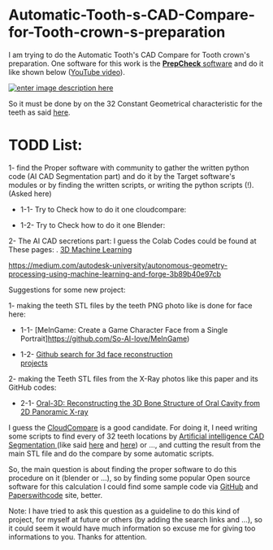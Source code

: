 # Automatic-Tooth-s-CAD-Compare-for-Tooth-crown-s-preparation

I am trying to do the Automatic Tooth's CAD Compare for Tooth crown's preparation. One software for this work is the [**PrepCheck** software][1] and do it like shown below ([YouTube video][6]).

[![enter image description here][7]][7]

So it must be done by on the 32 Constant Geometrical characteristic for the teeth as said [here][4].


# TODD List:

1- find the Proper software with community to gather the written python code (AI CAD Segmentation part) and do it by the Target software's modules or by finding the written scripts, or writing the python scripts (!). (Asked here) 

 - 1-1- Try to Check how to do it one cloudcompare:
   
 - 1-2- Try to Check how to do it one Blender:

2- The AI CAD secretions part:
I guess the Colab Codes could be found at These pages:
. [3D Machine Learning](https://github.com/timzhang642/3D-Machine-Learning)


https://medium.com/autodesk-university/autonomous-geometry-processing-using-machine-learning-and-forge-3b89b40e97cb


Suggestions for some new project:

  1- making the teeth STL files by the teeth PNG photo like is done for face here:

 - 1-1- [MeInGame: Create a Game Character Face from a Single
   Portrait]https://github.com/So-AI-love/MeInGame)
   
 - 1-2- [Github search for 3d face reconstruction   
   projects](https://github.com/topics/3d-face-reconstruction)

  2- making the Teeth STL files from the X-Ray photos like this paper and its GitHub codes:

    

 - 2-1- [Oral-3D: Reconstructing the 3D Bone Structure of Oral Cavity
   from 2D Panoramic
   X-ray](https://deepai.org/publication/oral-3d-reconstructing-the-3d-bone-structure-of-oral-cavity-from-2d-panoramic-x-ray)

I guess the [CloudCompare][8] is a good candidate. For doing it, I need writing some scripts to find every of 32 teeth locations by [Artificial intelligence CAD Segmentation ][9] (like said [here][10] and [here][11]) or ..., and cutting the result from the main STL file and do the compare by some automatic scripts.

So, the main question is about finding the proper software to do this procedure on it (blender or  ...), so by finding some popular Open source software for this calculation I could find some sample code via [GitHub][12] and [Paperswithcode][13] site, better.


Note: I have tried to ask this question as a guideline to do this kind of project, for myself at future or others (by adding the search links and ...), so it could seem it would have much information so excuse me for giving too informations to you.
Thanks for attention.


  [1]: https://www.dentsplysirona.com/en/explore/universities-and-large-clinics/products/prepcheck.html
  [2]: https://www.nature.com/articles/srep25281
  [3]: https://i.stack.imgur.com/Cl8ic.png
  [4]: https://www.dentistry.umn.edu/sites/dentistry.umn.edu/files/module_on_crown_preparation.pdf
  [5]: https://i.stack.imgur.com/INMnm.png
  [6]: https://www.youtube.com/watch?v=qE9ArjjKIF0
  [7]: https://i.stack.imgur.com/NPbK7.jpg
  [8]: https://www.danielgm.net/cc/
  [9]: https://www.google.com/search?q=cad%20segmentations%20site%3Acolab.research.google.com&oq=cad%20segmentations%20site%3Acolab.research.google.com&aqs=chrome..69i57.18579j0j9&sourceid=chrome&ie=UTF-8
  [10]: https://medium.com/autodesk-university/autonomous-geometry-processing-using-machine-learning-and-forge-3b89b40e97cb
  [11]: https://github.com/timzhang642/3D-Machine-Learning
  [12]: https://www.google.com/search?q=site:https://github.com/%20stl%20file%20compare%20ai&sxsrf=ALeKk01FUx3jh7sFG3dB64uNb_5S9xVyXQ:1615679641575&source=lnms&tbm=isch
  [13]: https://www.google.com/search?q=site:https://paperswithcode.com/%20stl%20file%20compare%20ai&sxsrf=ALeKk01wimK5O0QgbOALxyxFECIb7BaelA:1615679013620&source=lnms&tbm=isch#imgrc=4qx73pbhnG6S_M
